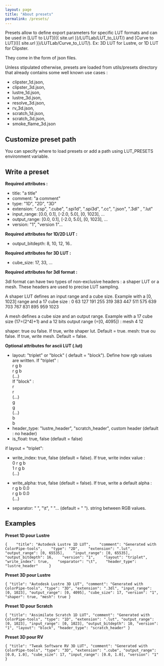 ```yaml
---
layout: page
title: "About presets"
permalink: /presets/
---
```


Presets allow to define export parameters for specific LUT formats and can be used in [LUT to LUT]({{ site.url }}/LUTLab/LUT_to_LUT/) and [Curve to LUT]({{ site.url }}/LUTLab/Curve_to_LUT/).
Ex: 3D LUT for Lustre, or 1D LUT for Clipster.

They come in the form of json files.

Unless stipulated otherwise, presets are loaded from utils/presets directory that already contains some well known use cases : 

* clipster_1d.json,  
* clipster_3d.json,  
* lustre_1d.json,  
* lustre_3d.json,  
* resolve_3d.json,  
* rv_3d.json,  
* scratch_1d.json,  
* scratch_3d.json,  
* smoke_flame_3d.json

Customize preset path
-------------------------
You can specify where to load presets or add a path using LUT_PRESETS environment variable.

Write a preset
-------------------------

**Required attributes :**

* title: "a title"
* comment: "a comment"
* type: "1D", "2D", "3D"
* extension: ".csp", ".cube", ".spi1d", ".spi3d", ".cc", ".json", ".3dl" , ".lut"
* input_range: [0.0, 0.1], [-2.0, 5.0], [0, 1023], ...
* output_range: [0.0, 0.1], [-2.0, 5.0], [0, 1023], ...
* version: "1",  "version 1"...

**Required attributes for 1D/2D LUT :**

* output_bitdepth: 8, 10, 12, 16..

**Required attributes for 3D LUT :**

* cube_size: 17, 33, …

**Required attributes for 3dl format :**

3dl format can have two types of non-exclusive headers : a shaper LUT or a mesh. These headers are used to precise LUT sampling.

A shaper LUT defines an input range and a cube size.
Example with a [0, 1023] range and a 17 cube size : 
0 63 127 191 255 319 383 447 511 575 639 703 767 831 895 959 1023

A mesh defines a cube size and an output range. 
Example with a 17 cube size (17=(2^4)+1) and a 12 bits output range (=[0, 4095]) :
mesh 4 12

shaper: true ou false. If true, write shaper lut. Default = true.
mesh: true ou false.  If true, write mesh. Default = false.

**Optional attributes for ascii LUT (.lut)**

* layout: "triplet" or "block" ( default = "block").
Define how rgb values are written.
If "triplet" :    
r g b   
r g b   
(...)   
If "block" :    
r   
r   
(...)   
g   
g   
(...)   
b   
b   
* header_type: "lustre_header", "scratch_header", custom header (default : no header)
* is_float: true, false (default = false)

if layout = "triplet":   

* write_index: true, false (default = false). If true, write index value :    
0 r g b   
1 r g b   
(...)   

* write_alpha: true, false (default = false). If true,  write a default alpha :   
r g b 0.0   
r g b 0.0   
(...)   

* separator: " ", "\t", "     "... (default = " "). string between RGB values.   

Examples
-------------------------
**Preset 1D pour Lustre**   

`{   
"title": "Autodesk Lustre 1D LUT",   
"comment": "Generated with ColorPipe-tools",   
"type": "2D",   
"extension": ".lut",   
"output_range": [0, 65535],   
"input_range": [0, 65535],   
"output_bitdepth": 16,   
"version": "1",   
"layout": "triplet",   
"write_index": true,   
"separator": "\t",   
"header_type": "lustre_header"    
}`   

**Preset 3D pour Lustre**   

`{
"title": "Autodesk Lustre 3D LUT",
"comment": "Generated with ColorPipe-tools",
"type": "3D",
"extension": ".3dl",
"input_range": [0, 1023],
"output_range": [0, 4095],
"cube_size": 17,
"version": "1",
"shaper": true,
"mesh": true
}`

**Preset 1D pour Scratch**   

`{
"title": "Assimilate Scratch 1D LUT",
"comment": "Generated with ColorPipe-tools",
"type": "1D",
"extension": ".lut",
"output_range": [0, 1023],
"input_range": [0, 1023],
"output_bitdepth": 10,
"version": "1",
"layout": "block",
"header_type": "scratch_header"
}`

**Preset 3D pour RV**   

`{
"title": "Tweak Software RV 3D LUT",
"comment": "Generated with ColorPipe-tools",
"type": "3D",
"extension": ".cube",
"output_range": [0.0, 1.0],
"cube_size": 17,
"input_range": [0.0, 1.0],
"version": "1"
}`

